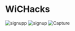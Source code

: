 # WiCHacks


![signupp](https://user-images.githubusercontent.com/43006347/109398606-fd1a1400-7963-11eb-9134-c5c6095821ca.JPG)
![signup](https://user-images.githubusercontent.com/43006347/109398609-00ad9b00-7964-11eb-9d01-d86a8a12bd7a.JPG)
![Capture](https://user-images.githubusercontent.com/43006347/109398619-05724f00-7964-11eb-85a8-55619e78b85c.JPG)
